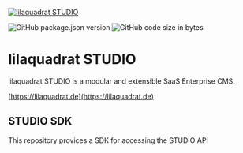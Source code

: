 [![lilaquadrat STUDIO](https://cdn3.lilaquadrat.de/lilaquadrat/homepage/untouched_bannerlinkedin2.png)](https://lilaquadrat.de)

![GitHub package.json version](https://img.shields.io/github/package-json/v/lilaquadrat/sdk?style=flat-square)
![GitHub code size in bytes](https://img.shields.io/github/languages/code-size/lilaquadrat/sdk?style=flat-square)

# lilaquadrat STUDIO

lilaquadrat STUDIO is a modular and extensible SaaS Enterprise CMS.

[https://lilaquadrat.de](https://lilaquadrat.de)

## STUDIO SDK

This repository provices a SDK for accessing the STUDIO API
